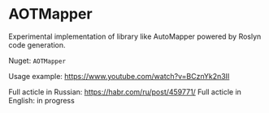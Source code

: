 # AOTMapper
Experimental implementation of library like AutoMapper powered by Roslyn code generation.

Nuget: ``` AOTMapper ```

Usage example: https://www.youtube.com/watch?v=BCznYk2n3II

Full acticle in Russian: https://habr.com/ru/post/459771/
Full acticle in English: in progress
